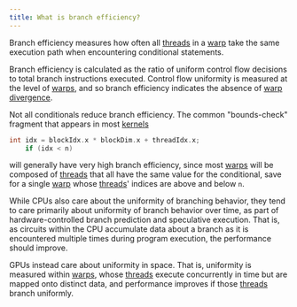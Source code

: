 ```yaml
---
title: What is branch efficiency?
---
```


Branch efficiency measures how often all [threads](/gpu-glossary/device-software/thread) in a [warp](/gpu-glossary/device-software/warp) take the same execution path when encountering conditional statements.

Branch efficiency is calculated as the ratio of uniform control flow decisions to total branch instructions executed. Control flow uniformity is measured at the level of [warps](/gpu-glossary/device-software/warp), and so branch efficiency indicates the absence of [warp divergence](https://www.notion.so/GPU-Performance-Glossary-2251e7f1694980bd93e4f67a75c6e489?pvs=21).

Not all conditionals reduce branch efficiency. The common "bounds-check" fragment that appears in most [kernels](https://godbolt.org/z/d1PsYYPnW)

```cpp
int idx = blockIdx.x * blockDim.x + threadIdx.x;
    if (idx < n)
```

will generally have very high branch efficiency, since most [warps](/gpu-glossary/device-software/warp) will be composed of [threads](/gpu-glossary/device-software/thread) that all have the same value for the conditional, save for a single [warp](/gpu-glossary/device-software/warp) whose [threads](/gpu-glossary/device-software/thread)' indices are above and below `n`.

While CPUs also care about the uniformity of branching behavior, they tend to care primarily about uniformity of branch behavior over time, as part of hardware-controlled branch prediction and speculative execution. That is, as circuits within the CPU accumulate data about a branch as it is encountered multiple times during program execution, the performance should improve.

GPUs instead care about uniformity in space. That is, uniformity is measured within [warps](/gpu-glossary/device-software/warp), whose [threads](/gpu-glossary/device-software/thread) execute concurrently in time but are mapped onto distinct data, and performance improves if those [threads](/gpu-glossary/device-software/thread) branch uniformly.
